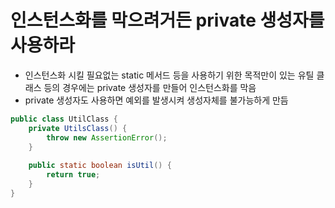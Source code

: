 # 인스턴스화를 막으려거든 private 생성자를 사용하라
- 인스턴스화 시킬 필요없는 static 메서드 등을 사용하기 위한 목적만이 있는 유틸 클래스 등의 경우에는 private 생성자를 만들어 인스턴스화를 막음
- private 생성자도 사용하면 예외를 발생시켜 생성자체를 불가능하게 만듬

```java
public class UtilClass {
	private UtilsClass() {
		throw new AssertionError();
    }
    
    public static boolean isUtil() {
		return true;
    }
}
```